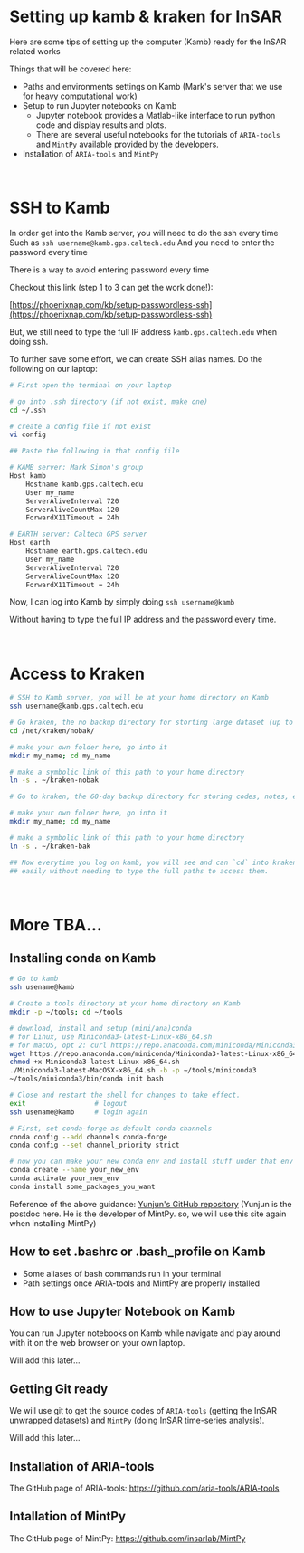 # Setting up kamb & kraken for InSAR



Here are some tips of setting up the computer (Kamb) ready for the InSAR related works

Things that will be covered here:

- Paths and environments settings on Kamb (Mark's server that we use for heavy computational work)
- Setup to run Jupyter notebooks on Kamb
  - Jupyter notebook provides a Matlab-like interface to run python code and display results and plots.
  - There are several useful notebooks for the tutorials of `ARIA-tools` and `MintPy` available provided by the developers.
- Installation of `ARIA-tools` and `MintPy` 



<br />



# SSH to Kamb

In order get into the Kamb server, you will need to do the ssh every time
Such as `ssh username@kamb.gps.caltech.edu`
And you need to enter the password every time

There is a way to avoid entering password every time

Checkout this link (step 1 to 3 can get the work done!):

[https://phoenixnap.com/kb/setup-passwordless-ssh](https://phoenixnap.com/kb/setup-passwordless-ssh)

But, we still need to type the full IP address  `kamb.gps.caltech.edu` when doing ssh.

To further save some effort, we can create SSH alias names. Do the following on our laptop:

```bash
# First open the terminal on your laptop

# go into .ssh directory (if not exist, make one)
cd ~/.ssh

# create a config file if not exist
vi config

## Paste the following in that config file

# KAMB server: Mark Simon's group
Host kamb
    Hostname kamb.gps.caltech.edu
    User my_name
    ServerAliveInterval 720
    ServerAliveCountMax 120
    ForwardX11Timeout = 24h

# EARTH server: Caltech GPS server
Host earth
    Hostname earth.gps.caltech.edu
    User my_name
    ServerAliveInterval 720
    ServerAliveCountMax 120
    ForwardX11Timeout = 24h
```

Now, I can log into Kamb by simply doing `ssh username@kamb`

Without having to type the full IP address and the password every time.



<br />



# Access to Kraken

```bash
# SSH to Kamb server, you will be at your home directory on Kamb
ssh username@kamb.gps.caltech.edu

# Go kraken, the no backup directory for storting large dataset (up to 20TB)
cd /net/kraken/nobak/

# make your own folder here, go into it
mkdir my_name; cd my_name

# make a symbolic link of this path to your home directory
ln -s . ~/kraken-nobak

# Go to kraken, the 60-day backup directory for storing codes, notes, etc (up to 5TB)

# make your own folder here, go into it
mkdir my_name; cd my_name

# make a symbolic link of this path to your home directory
ln -s . ~/kraken-bak

## Now everytime you log on kamb, you will see and can `cd` into kraken (either bak or nobak)
## easily without needing to type the full paths to access them.
```



<br />



# More TBA...

## Installing conda on Kamb

```bash
# Go to kamb
ssh usename@kamb

# Create a tools directory at your home directory on Kamb
mkdir -p ~/tools; cd ~/tools

# download, install and setup (mini/ana)conda
# for Linux, use Miniconda3-latest-Linux-x86_64.sh
# for macOS, opt 2: curl https://repo.anaconda.com/miniconda/Miniconda3-latest-MacOSX-x86_64.sh -o Miniconda3-latest-MacOSX-x86_64.sh
wget https://repo.anaconda.com/miniconda/Miniconda3-latest-Linux-x86_64.sh
chmod +x Miniconda3-latest-Linux-x86_64.sh
./Miniconda3-latest-MacOSX-x86_64.sh -b -p ~/tools/miniconda3
~/tools/miniconda3/bin/conda init bash

# Close and restart the shell for changes to take effect.
exit                 # logout
ssh usename@kamb     # login again

# First, set conda-forge as default conda channels 
conda config --add channels conda-forge
conda config --set channel_priority strict

# now you can make your new conda env and install stuff under that env
conda create --name your_new_env
conda activate your_new_env
conda install some_packages_you_want

```

Reference of the above guidance: [Yunjun's GitHub repository](https://github.com/yuankailiu/conda_envs) (Yunjun is the postdoc here. He is the developer of MintPy. so, we will use this site again when installing MintPy)



## How to set .bashrc or .bash_profile on Kamb

- Some aliases of bash commands run in your terminal
- Path settings once ARIA-tools and MintPy are properly installed

## How to use Jupyter Notebook on Kamb

You can run Jupyter notebooks on Kamb while navigate and play around with it on the web browser on your own laptop.

Will add this later...

## Getting Git ready

We will use git to get the source codes of `ARIA-tools` (getting the InSAR unwrapped datasets) and `MintPy` (doing InSAR time-series analysis).

Will add this later...

## Installation of ARIA-tools 

The GitHub page of ARIA-tools: https://github.com/aria-tools/ARIA-tools

## Intallation of MintPy

The GitHub page of MintPy: https://github.com/insarlab/MintPy

